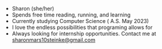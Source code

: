 - Sharon (she/her)
- Spends free time reading, running, and learning
- Currently studying Computer Science ( A.S. May 2023)
- I love the endless possibilities that programing allows for
- Always looking for internship opportunities. Contact me at sharonmars10steinke@gmail.com
